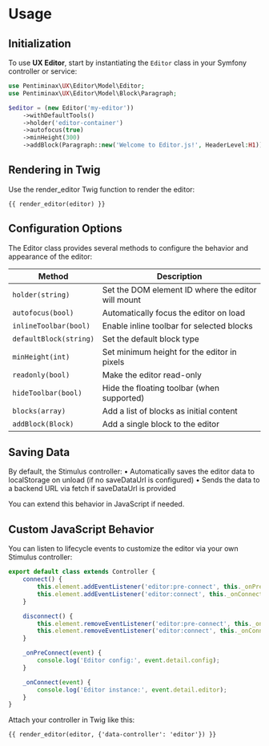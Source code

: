 # Usage

## Initialization

To use **UX Editor**, start by instantiating the `Editor` class in your Symfony controller or service:

```php
use Pentiminax\UX\Editor\Model\Editor;
use Pentiminax\UX\Editor\Model\Block\Paragraph;

$editor = (new Editor('my-editor'))
    ->withDefaultTools()
    ->holder('editor-container')
    ->autofocus(true)
    ->minHeight(300)
    ->addBlock(Paragraph::new('Welcome to Editor.js!', HeaderLevel:H1));
```

## Rendering in Twig

Use the render_editor Twig function to render the editor:

```twig
{{ render_editor(editor) }}
```

## Configuration Options

The Editor class provides several methods to configure the behavior and appearance of the editor:

| Method                 | Description                                        |
|------------------------|----------------------------------------------------|
| `holder(string)`       | Set the DOM element ID where the editor will mount |
| `autofocus(bool)`      | Automatically focus the editor on load             |
| `inlineToolbar(bool)`  | Enable inline toolbar for selected blocks          |
| `defaultBlock(string)` | Set the default block type                         |
| `minHeight(int)`       | Set minimum height for the editor in pixels        |
| `readonly(bool)`       | Make the editor read-only                          |
| `hideToolbar(bool)`    | Hide the floating toolbar (when supported)         |
| `blocks(array)`        | Add a list of blocks as initial content            |
| `addBlock(Block)`      | Add a single block to the editor                   |

## Saving Data

By default, the Stimulus controller:
•	Automatically saves the editor data to localStorage on unload (if no saveDataUrl is configured)
•	Sends the data to a backend URL via fetch if saveDataUrl is provided

You can extend this behavior in JavaScript if needed.

## Custom JavaScript Behavior

You can listen to lifecycle events to customize the editor via your own Stimulus controller:

```js
export default class extends Controller {
    connect() {
        this.element.addEventListener('editor:pre-connect', this._onPreConnect);
        this.element.addEventListener('editor:connect', this._onConnect);
    }

    disconnect() {
        this.element.removeEventListener('editor:pre-connect', this._onPreConnect);
        this.element.removeEventListener('editor:connect', this._onConnect);
    }

    _onPreConnect(event) {
        console.log('Editor config:', event.detail.config);
    }

    _onConnect(event) {
        console.log('Editor instance:', event.detail.editor);
    }
}
```

Attach your controller in Twig like this:

```twig
{{ render_editor(editor, {'data-controller': 'editor'}) }}
```
